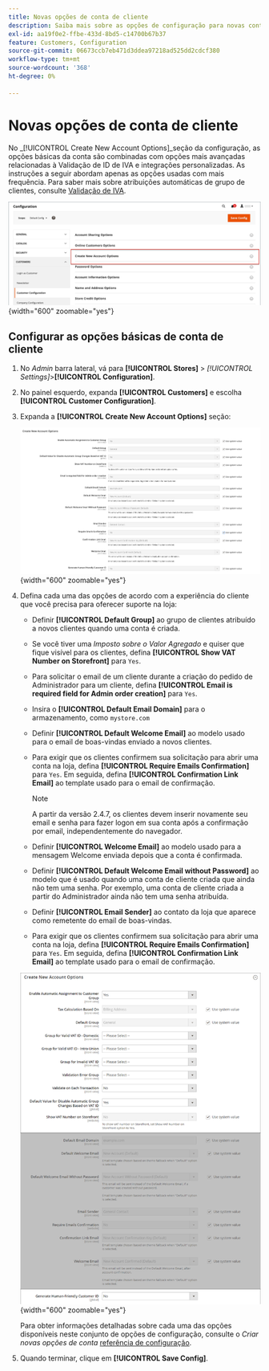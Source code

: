 ```yaml
---
title: Novas opções de conta de cliente
description: Saiba mais sobre as opções de configuração para novas contas de cliente em sua loja.
exl-id: aa19f0e2-ffbe-433d-8bd5-c14700b67b37
feature: Customers, Configuration
source-git-commit: 06673ccb7eb471d3ddea97218ad525dd2cdcf380
workflow-type: tm+mt
source-wordcount: '368'
ht-degree: 0%

---
```


# Novas opções de conta de cliente

No _[!UICONTROL Create New Account Options]_seção da configuração, as opções básicas da conta são combinadas com opções mais avançadas relacionadas à Validação de ID de IVA e integrações personalizadas. As instruções a seguir abordam apenas as opções usadas com mais frequência. Para saber mais sobre atribuições automáticas de grupo de clientes, consulte [Validação de IVA](../stores-purchase/vat.md).

![Criar novas opções de conta](assets/customer-configuration-create-new-account-options.png){width="600" zoomable="yes"}

## Configurar as opções básicas de conta de cliente

1. No _Admin_ barra lateral, vá para **[!UICONTROL Stores]** > _[!UICONTROL Settings]_>**[!UICONTROL Configuration]**.

1. No painel esquerdo, expanda **[!UICONTROL Customers]** e escolha **[!UICONTROL Customer Configuration]**.

1. Expanda a **[!UICONTROL Create New Account Options]** seção:

   ![Configurações padrão para Criar Novas Opções de Conta](../configuration-reference/customers/assets/customer-configuration-create-new-account-options.png){width="600" zoomable="yes"}

1. Defina cada uma das opções de acordo com a experiência do cliente que você precisa para oferecer suporte na loja:

   - Definir **[!UICONTROL Default Group]** ao grupo de clientes atribuído a novos clientes quando uma conta é criada.

   - Se você tiver uma _Imposto sobre o Valor Agregado_ e quiser que fique visível para os clientes, defina **[!UICONTROL Show VAT Number on Storefront]** para `Yes`.

   - Para solicitar o email de um cliente durante a criação do pedido de Administrador para um cliente, defina **[!UICONTROL Email is required field for Admin order creation]** para `Yes`.

   - Insira o **[!UICONTROL Default Email Domain]** para o armazenamento, como `mystore.com`

   - Definir **[!UICONTROL Default Welcome Email]** ao modelo usado para o email de boas-vindas enviado a novos clientes.

   - Para exigir que os clientes confirmem sua solicitação para abrir uma conta na loja, defina **[!UICONTROL Require Emails Confirmation]** para `Yes`. Em seguida, defina **[!UICONTROL Confirmation Link Email]** ao template usado para o email de confirmação.

     >[!NOTE]
     >
     >A partir da versão 2.4.7, os clientes devem inserir novamente seu email e senha para fazer logon em sua conta após a confirmação por email, independentemente do navegador.

   - Definir **[!UICONTROL Welcome Email]** ao modelo usado para a mensagem Welcome enviada depois que a conta é confirmada.

   - Definir **[!UICONTROL Default Welcome Email without Password]** ao modelo que é usado quando uma conta de cliente criada que ainda não tem uma senha. Por exemplo, uma conta de cliente criada a partir do Administrador ainda não tem uma senha atribuída.

   - Definir **[!UICONTROL Email Sender]** ao contato da loja que aparece como remetente do email de boas-vindas.

   - Para exigir que os clientes confirmem sua solicitação para abrir uma conta na loja, defina **[!UICONTROL Require Emails Confirmation]** para `Yes`. Em seguida, defina **[!UICONTROL Confirmation Link Email]** ao template usado para o email de confirmação.

   ![Criar novas opções de conta com IVA ativado](../configuration-reference/customers/assets/customer-configuration-create-new-account-options-vat.png){width="600" zoomable="yes"}

   Para obter informações detalhadas sobre cada uma das opções disponíveis neste conjunto de opções de configuração, consulte o _Criar novas opções de conta_ [referência de configuração](../configuration-reference/customers/customer-configuration.md).

1. Quando terminar, clique em **[!UICONTROL Save Config]**.
